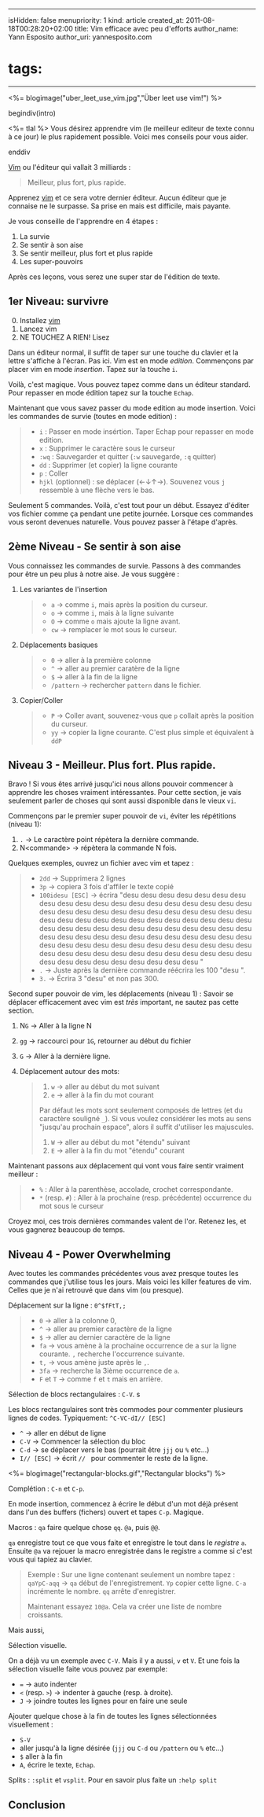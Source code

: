 -----
isHidden:       false
menupriority:   1
kind:           article
created_at:     2011-08-18T00:28:20+02:00
title: Vim efficace avec peu d'efforts
author_name: Yann Esposito
author_uri: yannesposito.com
# tags:
-----
<%= blogimage("uber_leet_use_vim.jpg","Über leet use vim!") %>

begindiv(intro)


<%= tlal %> Vous désirez apprendre vim (le meilleur editeur de texte connu à ce jour) le plus rapidement possible. Voici mes conseils pour vous aider.

enddiv

[Vim] ou l'éditeur qui vallait 3 milliards :

> Meilleur, plus fort, plus rapide.

Apprenez [vim] et ce sera votre dernier éditeur.
Aucun éditeur que je connaise ne le surpasse.
Sa prise en mais est difficile, mais payante.

Je vous conseille de l'apprendre en 4 étapes :

1. La survie
2. Se sentir à son aise
3. Se sentir meilleur, plus fort et plus rapide
4. Les super-pouvoirs

Après ces leçons, vous serez une super star de l'édition de texte.

[Vim]: http://www.vim.org
[vim]: http://www.vim.org

## 1er Niveau: survivre

0. Installez [vim]
1. Lancez vim
2. NE TOUCHEZ A RIEN! Lisez

Dans un éditeur normal, il suffit de taper sur une touche du clavier et la lettre s'affiche à l'écran.
Pas ici.
Vim est en mode _edition_.
Commençons par placer vim en mode _insertion_.
Tapez sur la touche `i`.

Voilà, c'est magique. 
Vous pouvez tapez comme dans un éditeur standard.
Pour repasser en mode édition tapez sur la touche `Echap`.

Maintenant que vous savez passer du mode edition au mode insertion. Voici les commandes de survie (toutes en mode edition) :

> - `i` : Passer en mode insértion. Taper Echap pour repasser en mode edition.
> - `x` : Supprimer le caractère sous le curseur
> - `:wq` : Sauvegarder et quitter (`:w` sauvegarde, `:q` quitter)
> - `dd` : Supprimer (et copier) la ligne courante
> - `p` : Coller
> - `hjkl` (optionnel) : se déplacer (<-&darr;&uarr;->). Souvenez vous `j` ressemble à une flèche vers le bas.

Seulement 5 commandes. Voilà, c'est tout pour un début. 
Essayez d'éditer vos fichier comme ça pendant une petite journée. 
Lorsque ces commandes vous seront devenues naturelle. 
Vous pouvez passer à l'étape d'après. 

## 2ème Niveau - Se sentir à son aise

Vous connaissez les commandes de survie. Passons à des commandes pour être un peu plus à notre aise. Je vous suggère :

1. Les variantes de l'insertion

    > - `a`     -> comme `i`, mais après la position du curseur.
    > - `o`     -> comme `i`, mais à la ligne suivante
    > - `O`     -> comme `o` mais ajoute la ligne avant.
    > - `cw`    -> remplacer le mot sous le curseur.

2. Déplacements basiques

    > - `0`         -> aller à la première colonne
    > - `^`         -> aller au premier caratère de la ligne
    > - `$`         -> aller à la fin de la ligne
    > - `/pattern`  -> rechercher `pattern` dans le fichier.

3. Copier/Coller

    > - `P`  -> Coller avant, souvenez-vous que `p` collait après la position du curseur.
    > - `yy` -> copier la ligne courante. C'est plus simple et équivalent à `ddP`

## Niveau 3 - Meilleur. Plus fort. Plus rapide.

Bravo ! Si vous êtes arrivé jusqu'ici nous allons pouvoir commencer à apprendre les choses vraiment intéressantes.
Pour cette section, je vais seulement parler de choses qui sont aussi disponible dans le vieux `vi`. 

Commençons par le premier super pouvoir de `vi`, éviter les répétitions (niveau 1):

1. `.` -> Le caractère point répètera la dernière commande.
2. N&lt;commande&gt; -> répètera la commande N fois. 

Quelques exemples, ouvrez un fichier avec vim et tapez :

> - `2dd` -> Supprimera 2 lignes
> - `3p` -> copiera 3 fois d'affiler le texte copié
> - `100idesu [ESC]` -> écrira "desu desu desu desu desu desu desu desu desu desu desu desu desu desu desu desu desu desu desu desu desu desu desu desu desu desu desu desu desu desu desu desu desu desu desu desu desu desu desu desu desu desu desu desu desu desu desu desu desu desu desu desu desu desu desu desu desu desu desu desu desu desu desu desu desu desu desu desu desu desu desu desu desu desu desu desu desu desu desu desu desu desu desu desu desu desu desu desu desu desu desu desu desu desu desu desu desu desu desu desu "
> - `.` -> Juste après la dernière commande  réécrira les 100 "desu ". 
> - `3.` -> Écrira 3 "desu" et non pas 300.

Second super pouvoir de vim, les déplacements (niveau 1) :
Savoir se déplacer efficacement avec vim est _très_ important, ne sautez pas cette section.

1. N`G` -> Aller à la ligne N
2. `gg` -> raccourci pour `1G`, retourner au début du fichier
3. `G`  -> Aller à la dernière ligne.
4. Déplacement autour des mots:

    > 1. `w` -> aller au début du mot suivant
    > 2. `e` -> aller à la fin du mot courant
    >
    > Par défaut les mots sont seulement composés de lettres (et du caractère souligné `_`).
    > Si vous voulez considérer les mots au sens "jusqu'au prochain espace", alors il suffit d'utiliser les majuscules.
    >
    > 1. `W` -> aller au début du mot "étendu" suivant
    > 2. `E` -> aller à la fin du mot "étendu" courant

Maintenant passons aux déplacement qui vont vous faire sentir vraiment meilleur :

> - `%` : Aller à la parenthèse, accolade, crochet correspondante.
> - `*` (resp. `#`) : Aller à la prochaine (resp. précédente) occurrence du mot sous le curseur

Croyez moi, ces trois dernières commandes valent de l'or.
Retenez les, et vous gagnerez beaucoup de temps.

## Niveau 4 - Power Overwhelming

Avec toutes les commandes précédentes vous avez presque toutes les commandes que j'utilise tous les jours. 
Mais voici les killer features de vim. 
Celles que je n'ai retrouvé que dans vim (ou presque).

Déplacement sur la ligne : `0^$fFtT,;`

> - `0` -> aller à la colonne 0,
> - `^` -> aller au premier caractère de la ligne
> - `$` -> aller au dernier caractère de la ligne
> - `fa` -> vous amène à la prochaine occurrence de a sur la ligne courante. `,` recherche l'occurrence suivante.
> - `t,` -> vous amène juste après le `,`.
> - `3fa` -> recherche la 3ième occurrence de `a`.
> - `F` et `T` -> comme `f` et `t` mais en arrière.

Sélection de blocs rectangulaires : `C-V`.
s

Les blocs rectangulaires sont très commodes pour commenter plusieurs lignes de codes.
Typiquement: `^C-VC-dI// [ESC]`

- `^` -> aller en début de ligne
- `C-V` -> Commencer la sélection du bloc
- `C-d` -> se déplacer vers le bas (pourrait être `jjj` ou `%` etc...)
- `I// [ESC]` -> écrit `// ` pour commenter le reste de la ligne.

<%= blogimage("rectangular-blocks.gif","Rectangular blocks") %>

Complétion : `C-n` et `C-p`.

En mode insertion, commencez à écrire le début d'un mot déjà présent dans l'un des buffers (fichers) ouvert et tapes `C-p`. Magique.

Macros : `qa` faire quelque chose `qq`. `@a`, puis `@@`.

`qa` enregistre tout ce que vous faite et enregistre le tout dans le _registre_ `a`. Ensuite `@a` va rejouer la macro enregistrée dans le registre `a` comme si c'est vous qui tapiez au clavier.

> Exemple :
> Sur une ligne contenant seulement un nombre tapez :
> `qaYpC-aqq` -> `qa` début de l'enregistrement. `Yp` copier cette ligne. `C-a` incrémente le nombre. `qq` arrête d'enregistrer.
> 
> Maintenant essayez `10@a`. Cela va créer une liste de nombre croissants.

Mais aussi,

Sélection visuelle.

On a déjà vu un exemple avec `C-V`. 
Mais il y a aussi, `v` et `V`.
Et une fois la sélection visuelle faite vous pouvez par exemple:

- `=` -> auto indenter
- `<` (resp. `>`) -> indenter à gauche (resp. à droite).
- `J` -> joindre toutes les lignes pour en faire une seule

Ajouter quelque chose à la fin de toutes les lignes sélectionnées visuellement : 

- `S-V` 
- aller jusqu'à la ligne désirée (`jjj` ou `C-d` ou `/pattern` ou `%` etc...)
- `$` aller à la fin 
- `A`, écrire le texte, `Echap`.

Splits : `:split` et `vsplit`. Pour en savoir plus faite un `:help split`

## Conclusion


